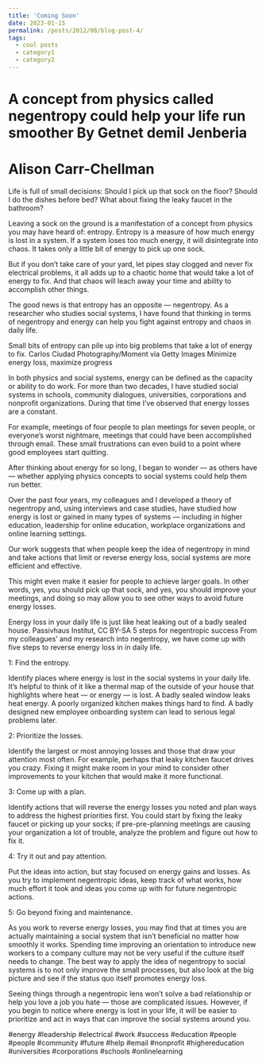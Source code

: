 ```yaml
---
title: 'Coming Soon'
date: 2023-01-15
permalink: /posts/2012/08/blog-post-4/
tags:
  - cool posts
  - category1
  - category2
---
```


A concept from physics called negentropy could help your life run smoother By Getnet demil Jenberia 
======

Alison Carr-Chellman
======

Life is full of small decisions: Should I pick up that sock on the floor? Should I do the dishes before bed? What about fixing the leaky faucet in the bathroom?

Leaving a sock on the ground is a manifestation of a concept from physics you may have heard of: entropy. Entropy is a measure of how much energy is lost in a system. If a system loses too much energy, it will disintegrate into chaos. It takes only a little bit of energy to pick up one sock.

But if you don’t take care of your yard, let pipes stay clogged and never fix electrical problems, it all adds up to a chaotic home that would take a lot of energy to fix. And that chaos will leach away your time and ability to accomplish other things.

The good news is that entropy has an opposite — negentropy. As a researcher who studies social systems, I have found that thinking in terms of negentropy and energy can help you fight against entropy and chaos in daily life.


Small bits of entropy can pile up into big problems that take a lot of energy to fix. Carlos Ciudad Photography/Moment via Getty Images
Minimize energy loss, maximize progress

In both physics and social systems, energy can be defined as the capacity or ability to do work. For more than two decades, I have studied social systems in schools, community dialogues, universities, corporations and nonprofit organizations. During that time I’ve observed that energy losses are a constant.

For example, meetings of four people to plan meetings for seven people, or everyone’s worst nightmare, meetings that could have been accomplished through email. These small frustrations can even build to a point where good employees start quitting.

After thinking about energy for so long, I began to wonder — as others have — whether applying physics concepts to social systems could help them run better.

Over the past four years, my colleagues and I developed a theory of negentropy and, using interviews and case studies, have studied how energy is lost or gained in many types of systems — including in higher education, leadership for online education, workplace organizations and online learning settings.

Our work suggests that when people keep the idea of negentropy in mind and take actions that limit or reverse energy loss, social systems are more efficient and effective.

This might even make it easier for people to achieve larger goals. In other words, yes, you should pick up that sock, and yes, you should improve your meetings, and doing so may allow you to see other ways to avoid future energy losses.


Energy loss in your daily life is just like heat leaking out of a badly sealed house. Passivhaus Institut, CC BY-SA
5 steps for negentropic success
From my colleagues’ and my research into negentropy, we have come up with five steps to reverse energy loss in in daily life.

1: Find the entropy.

Identify places where energy is lost in the social systems in your daily life. It’s helpful to think of it like a thermal map of the outside of your house that highlights where heat — or energy — is lost. A badly sealed window leaks heat energy. A poorly organized kitchen makes things hard to find. A badly designed new employee onboarding system can lead to serious legal problems later.

2: Prioritize the losses.

Identify the largest or most annoying losses and those that draw your attention most often. For example, perhaps that leaky kitchen faucet drives you crazy. Fixing it might make room in your mind to consider other improvements to your kitchen that would make it more functional.

3: Come up with a plan.

Identify actions that will reverse the energy losses you noted and plan ways to address the highest priorities first. You could start by fixing the leaky faucet or picking up your socks; if pre-pre-planning meetings are causing your organization a lot of trouble, analyze the problem and figure out how to fix it.

4: Try it out and pay attention.

Put the ideas into action, but stay focused on energy gains and losses. As you try to implement negentropic ideas, keep track of what works, how much effort it took and ideas you come up with for future negentropic actions.

5: Go beyond fixing and maintenance.

As you work to reverse energy losses, you may find that at times you are actually maintaining a social system that isn’t beneficial no matter how smoothly it works. Spending time improving an orientation to introduce new workers to a company culture may not be very useful if the culture itself needs to change. The best way to apply the idea of negentropy to social systems is to not only improve the small processes, but also look at the big picture and see if the status quo itself promotes energy loss.

Seeing things through a negentropic lens won’t solve a bad relationship or help you love a job you hate — those are complicated issues. However, if you begin to notice where energy is lost in your life, it will be easier to prioritize and act in ways that can improve the social systems around you.

#energy #leadership #electrical #work #success #education #people #people #community #future #help #email #nonprofit #highereducation #universities #corporations #schools #onlinelearning





